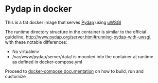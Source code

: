 # Pydap in docker

This is a fat docker image that serves [Pydap](http://www.pydap.org/) using [uWSGI](https://uwsgi-docs.readthedocs.org/en/latest/)

The runtime directory structure in the container is similar to the official guideline, http://www.pydap.org/server.html#running-pydap-with-uwsgi, with these notable differences:

- No virtualenv
- /var/www/pydap/server/data/ is mounted into the container at runtime as defined in docker-compose.yml

Proceed to [docker-compose documentation](https://docs.docker.com/compose/) on how to build, run and customize
